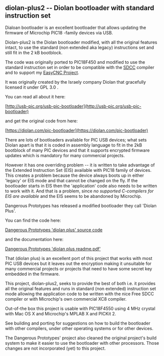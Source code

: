 ## diolan-plus2 -- Diolan bootloader with standard instruction set

Dialoan bootloader is an excellent bootloader that allows updating the firmware of Microchip PIC18 -family devices via USB.


Diolan-plus2 is the  Diolan bootloader modified, with all the original features intact,  to use the standard (non extended aka legacy) instructions set and still fit in the 2 kB bootblock.

The code was originally ported to PIC18F450 and modified to use the standard instruction set in order to be compatible with the [SDCC](http://sdcc.sourceforge.net) compiler and to support my [EasyCNC Project](http://www.sparetimelabs.com/eazycnc/welcome/welcome.php).

It was originally created by the Israely company Diolan that gracefully licensed it under GPL 3.0 .

You can read all about it here:

[http://usb-pic.org/usb-pic-bootloader](http://usb-pic.org/usb-pic-bootloader)

and get the original code from here:

[https://diolan.com/pic-bootloader](https://diolan.com/pic-bootloader)

There are lots of bootloaders available for PIC USB devices; what sets Diolan apart is that it is coded in assembly language to fit in the 2kB bootblock of many PIC devices and that it supports encrypted firmware updates which is mandatory for many commercial projects.

However it has one overriding problem -- it is written to take advantage of the Extended Instruction Set (EIS) available with PIC18 family of devices. This creates a problem because the device always boots up in either 'legacy' or EIS mode and that cannot be changed on the fly. If the bootloader starts in EIS then the 'application' code also needs to be written to work with it. And that is a problem, since *no supported C-compilers for EIS are available* and the EIS seems to be abandoned by Microchip.

Dangerous Prototypes has released a modified bootloader they call 'Diolan Plus'. 

You can find the code here:

[Dangerous Prototypes 'diolan plus' source code](http://code.google.com/p/dangerous-prototypes-open-hardware/source/browse/#svn%2Ftrunk%2FBootloaders%2FUSB-HID-Diolan)

and the documentation here:

[Dangerous Prototypes 'diolan plus readme.pdf'](https://github.com/nyholku/diolan-plus2/blob/master/references/diolan%20plus%20readme.pdf?raw=true)


That (diolan plus) is an excellent port of this project that works with most PIC USB devices but it leaves out the encryption making it unsuitable for many commercial projects or projects that need to have some secret key embedded in the firmware. 

This project, diolan-plus2, seeks to provide the best of both i.e. it provides all the original features and runs in standard (non extended) instruction set mode allowing the application code to be written with the nice Free SDCC compiler or with Microchip's own commercial XC8 compiler.

Out-of-the box this project is usable with PIC18F4550 using 4 MHz crystal with Mac OS X and Microchip's MPLAB X and PICKit 2.

See building and porting for suggestions on how to build the bootloader with other compilers, under other operating systems or for other devices.

The Dangerous Prototypes' project also cleaned the original project's build system to make it easier to use the bootloader with other processors. Those changes are not incorporated (yet) to this project.



